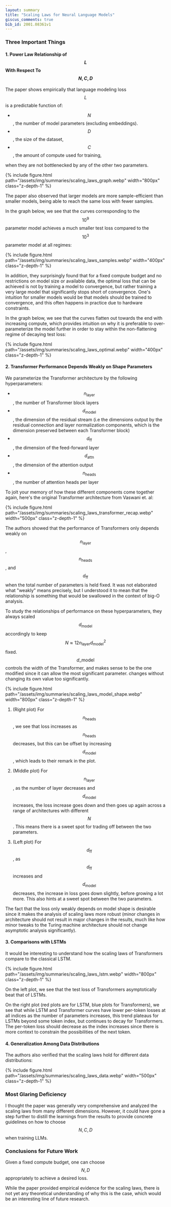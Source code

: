 ```yaml
---
layout: summary
title: "Scaling Laws for Neural Language Models"
giscus_comments: true
bib_id: 2001.08361v1
---
```


### Three Important Things

#### 1. Power Law Relationship of $$L$$ With Respect To $$N, C, D$$

The paper shows empirically that language modeling loss $$L$$ is a predictable function of:

- $$N$$, the number of model parameters (excluding embeddings).
- $$D$$, the size of the dataset,
- $$C$$, the amount of compute used for training,

when they are not bottlenecked by any of the other two parameters.

{% include figure.html
    path="/assets/img/summaries/scaling_laws_graph.webp"
    width="800px"
    class="z-depth-1"
%}

The paper also observed that larger models are more sample-efficient than smaller models,
being able to reach the same loss with fewer samples.

In the graph below, we see that the curves corresponding to the $$10^9$$
parameter model achieves a much smaller test loss compared to the $$10^3$$ parameter model
at all regimes:

{% include figure.html
    path="/assets/img/summaries/scaling_laws_samples.webp"
    width="400px"
    class="z-depth-1"
%}

In addition, they surprisingly found that for a fixed compute budget and no
restrictions on model size or available data, the optimal loss that can be
achieved is not by training a model to convergence, but rather training a very
large model that significantly stops short of convergence. One's intuition
for smaller models would be that models should be trained to convergence,
and this often happens in practice due to hardware constraints.

In the graph below, we see that the curves flatten out towards the end with
increasing compute, which provides intuition on why it is preferable to
over-parameterize the model further in order to stay within the non-flattening
regime of decaying test loss:

{% include figure.html
    path="/assets/img/summaries/scaling_laws_optimal.webp"
    width="400px"
    class="z-depth-1"
%}

#### 2. Transformer Performance Depends Weakly on Shape Parameters

We parameterize the Transformer architecture by the following hyperparameters:

- $$n_{\textrm{layer}}$$, the number of Transformer block layers
- $$d_{\textrm{model}}$$, the dimension of the residual stream (i.e the dimensions output
  by the residual connection and layer normalization components, which is the dimension preserved
  between each Transformer block)
- $$d_{\textrm{ff}}$$, the dimension of the feed-forward layer
- $$d_{\textrm{attn}}$$, the dimension of the attention output
- $$n_{\textrm{heads}}$$, the number of attention heads per layer

To jolt your memory of how these different components come together again,
here's the original Transformer architecture from Vaswani et. al:

{% include figure.html
    path="/assets/img/summaries/scaling_laws_transformer_recap.webp"
    width="500px"
    class="z-depth-1"
%}

The authors showed that the performance of Transformers only depends weakly
on $$n_{\textrm{layer}}$$, $$n_{\textrm{heads}}$$, and $$d_{\textrm{ff}}$$
when the total number of parameters is held fixed. It was not elaborated
what "weakly" means precisely, but I understood it to mean that the relationship
is something that would be swallowed in the context of big-O analysis.

To study the relationships of performance on these hyperparameters,
they always scaled
$$d_{\mathrm{model}}$$ accordingly to keep $$N \approx 12 n_{\mathrm{layer}}
d_{\mathrm{model}}^2 $$ fixed.
$$d\_{\mathrm{model}}$$ controls the width of the Transformer, and makes
sense to be the one modified since it can allow the most significant parameter.
changes without changing its own value too significantly.

{% include figure.html
    path="/assets/img/summaries/scaling_laws_model_shape.webp"
    width="800px"
    class="z-depth-1"
%}

1. (Right plot) For $$n_{\mathrm{heads}}$$, we see that loss increases as
   $$n_{\mathrm{heads}}$$ decreases, but this can be offset by increasing
   $$d_{\mathrm{model}}$$, which leads to their remark in the plot.

2. (Middle plot) For $$n_{\mathrm{layer}}$$, as the number of layer decreases
   and $$d_{\mathrm{model}}$$ increases, the loss increase goes down and then
   goes up again across a range of architectures with different $$N$$.
   This means there is a sweet spot for trading off between the two parameters.

3. (Left plot) For $$d_{\mathrm{ff}}$$, as $$d_{\mathrm{ff}}$$ increases
   and $$d_{\mathrm{model}}$$ decreases, the increase in loss goes down
   slightly, before growing a lot more. This also hints at a sweet
   spot between the two parameters.

The fact that the loss only weakly depends on model shape is desirable since it
makes the analysis of scaling laws more robust (minor changes in architecture should
not result in major changes in the results, much like how minor tweaks to the Turing
machine architecture should not change asymptotic analysis significantly).

#### 3. Comparisons with LSTMs

It would be interesting to understand how the scaling laws of Transformers compare to the classical LSTM.

{% include figure.html
    path="/assets/img/summaries/scaling_laws_lstm.webp"
    width="800px"
    class="z-depth-1"
%}

On the left plot, we see that the test loss of Transformers asymptotically beat
that of LSTMs.

On the right plot (red plots are for LSTM, blue plots for Transformers), we see that
while LSTM and Transformer curves have lower per-token losses at all indices as the number of parameters
increases, this trend plateaus for LSTMs beyond some token index, but continues to decay
for Transformers. The per-token loss should decrease as the index increases since there is more
context to constrain the possibilities of the next token.

#### 4. Generalization Among Data Distributions

The authors also verified that the scaling laws hold
for different data distributions:

{% include figure.html
    path="/assets/img/summaries/scaling_laws_data.webp"
    width="500px"
    class="z-depth-1"
%}

### Most Glaring Deficiency

I thought the paper was generally very comprehensive and analyzed the scaling
laws from many different dimensions. However, it could have gone a step further
to distill the learnings from the results to provide concrete guidelines on
how to choose $$N, C, D$$ when training LLMs.

### Conclusions for Future Work

Given a fixed compute budget, one can choose $$N, D$$ appropriately to achieve a desired loss.

While the paper provided empirical evidence for the scaling laws, there is not
yet any theoretical understanding of why this is the case, which would be an interesting
line of future research.
